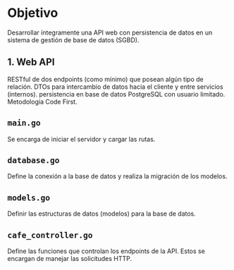 # Objetivo

Desarrollar íntegramente una API web con persistencia de datos en un sistema de gestión de base de datos (SGBD).

## 1. Web API

RESTful de dos endpoints (como mínimo) que posean algún tipo de relación. DTOs para intercambio de datos hacia el cliente y entre servicios (internos). persistencia en base de datos PostgreSQL con usuario limitado. Metodología Code First.

## `main.go`

Se encarga de iniciar el servidor y cargar las rutas.

## `database.go`

Define la conexión a la base de datos y realiza la migración de los modelos.

## `models.go`

Definir las estructuras de datos (modelos) para la base de datos.

## `cafe_controller.go`

Define las funciones que controlan los endpoints de la API. Estos se encargan de manejar las solicitudes HTTP.